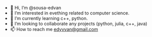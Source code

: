 - 👋 Hi, I’m @sousa-edvan
- 👀 I’m interested in evething related to computer science. 
- 🌱 I’m currently learning c++, python. 
- 💞️ I’m looking to collaborate any projects (python, julia, c++, java)
- 📫 How to reach me edyvvan@gmail.com

<!---
sousa-edvan/sousa-edvan is a ✨ special ✨ repository because its `README.md` (this file) appears on your GitHub profile.
You can click the Preview link to take a look at your changes.
--->
